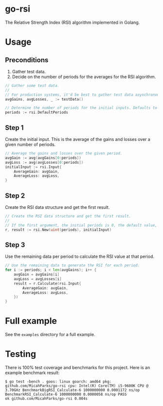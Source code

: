 # go-rsi
The Relative Strength Index (RSI) algorithm implemented in Golang.

# Usage
## Preconditions
1. Gather test data.
2. Decide on the number of periods for the averages for the RSI algorithm.

```go
// Gather some test data.
//
// For production systems, it'd be best to gather test data asynchronously.
avgGains, avgLosses, _ := testData()

// Determine the number of periods for the initial inputs. Defaults to 14.
periods := rsi.DefaultPeriods
```

## Step 1
Create the initial input. This is the average of the gains and losses over a given number of periods.
```go
// Average the gains and losses over the given period.
avgGain := avg(avgGains[0:periods])
avgLoss := avg(avgLosses[0:periods])
initialInput := rsi.Input{
	AverageGain: avgGain,
	AverageLoss: avgLoss,
}
```

## Step 2
Create the RSI data structure and get the first result.
```go
// Create the RSI data structure and get the first result.
//
// If the first argument, the initial periods is 0, the default value, 14, will be used.
r, result := rsi.New(uint(periods), initialInput)
```

## Step 3
Use the remaining data per period to calculate the RSI value at that period.
```go
// Use the remaining data to generate the RSI for each period.
for i := periods; i < len(avgGains); i++ {
	avgGain = avgGains[i]
	avgLoss = avgLosses[i]
	result = r.Calculate(rsi.Input{
		AverageGain: avgGain,
		AverageLoss: avgLoss,
	})
}
```

# Full example
See the `examples` directory for a full example.

# Testing
There is 100% test coverage and benchmarks for this project. Here is an example benchmark result:
```
$ go test -bench . goos: linux goarch: amd64 pkg: github.com/MicahParks/go-rsi cpu: Intel(R) Core(TM) i5-9600K CPU @
3.70GHz BenchmarkBigRSI_Calculate-6 1000000000 0.0001172 ns/op BenchmarkRSI_Calculate-6 1000000000 0.0000058 ns/op PASS
ok github.com/MicahParks/go-rsi 0.004s
```